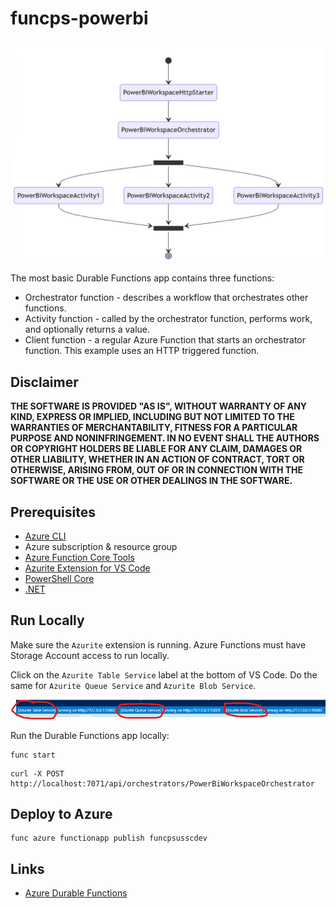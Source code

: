# funcps-powerbi

![fan-out](./.img/fan-out.png)

The most basic Durable Functions app contains three functions:

- Orchestrator function - describes a workflow that orchestrates other functions.
- Activity function - called by the orchestrator function, performs work, and optionally returns a value.
- Client function - a regular Azure Function that starts an orchestrator function. This example uses an HTTP triggered function.

## Disclaimer

**THE SOFTWARE IS PROVIDED "AS IS", WITHOUT WARRANTY OF ANY KIND, EXPRESS OR IMPLIED, INCLUDING BUT NOT LIMITED TO THE WARRANTIES OF MERCHANTABILITY, FITNESS FOR A PARTICULAR PURPOSE AND NONINFRINGEMENT. IN NO EVENT SHALL THE AUTHORS OR COPYRIGHT HOLDERS BE LIABLE FOR ANY CLAIM, DAMAGES OR OTHER LIABILITY, WHETHER IN AN ACTION OF CONTRACT, TORT OR OTHERWISE, ARISING FROM, OUT OF OR IN CONNECTION WITH THE SOFTWARE OR THE USE OR OTHER DEALINGS IN THE SOFTWARE.**

## Prerequisites

- [Azure CLI](https://docs.microsoft.com/en-us/cli/azure/install-azure-cli)
- Azure subscription & resource group
- [Azure Function Core Tools](https://docs.microsoft.com/en-us/azure/azure-functions/functions-run-local)
- [Azurite Extension for VS Code](https://marketplace.visualstudio.com/items?itemName=Azurite.azurite)
- [PowerShell Core](https://docs.microsoft.com/en-us/powershell/scripting/install/installing-powershell-core-on-windows?view=powershell-7.1)
- [.NET](https://dotnet.microsoft.com/en-us/download)

## Run Locally

Make sure the `Azurite` extension is running. Azure Functions must have Storage Account access to run locally.

Click on the `Azurite Table Service` label at the bottom of VS Code. Do the same for `Azurite Queue Service` and `Azurite Blob Service`.

![azurite](./.img/azurite.png)

Run the Durable Functions app locally:

```
func start
```

```
curl -X POST http://localhost:7071/api/orchestrators/PowerBiWorkspaceOrchestrator
```

## Deploy to Azure

```
func azure functionapp publish funcpsusscdev
```

## Links

- [Azure Durable Functions](https://learn.microsoft.com/en-us/azure/azure-functions/durable/durable-functions-overview?tabs=powershell)
